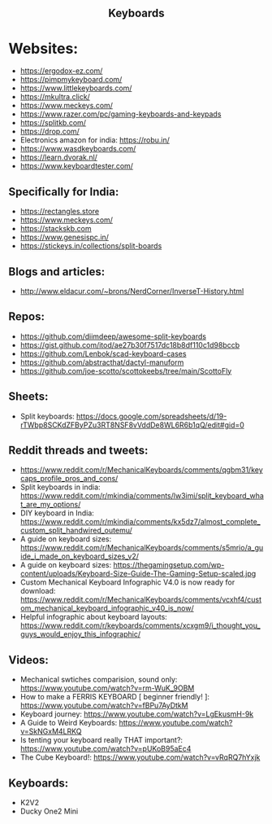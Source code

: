 <h2 align="center">Keyboards</h2>

# Websites:

- https://ergodox-ez.com/
- https://pimpmykeyboard.com/
- https://www.littlekeyboards.com/
- https://mkultra.click/
- https://www.meckeys.com/
- https://www.razer.com/pc/gaming-keyboards-and-keypads
- https://splitkb.com/
- https://drop.com/
- Electronics amazon for india: https://robu.in/
- https://www.wasdkeyboards.com/
- https://learn.dvorak.nl/
- https://www.keyboardtester.com/

## Specifically for India:

- https://rectangles.store
- https://www.meckeys.com/
- https://stackskb.com
- https://www.genesispc.in/
- https://stickeys.in/collections/split-boards

## Blogs and articles:

- http://www.eldacur.com/~brons/NerdCorner/InverseT-History.html

## Repos:

- https://github.com/diimdeep/awesome-split-keyboards
- https://gist.github.com/itod/ae27b30f7517dc18b8df110c1d98bccb
- https://github.com/Lenbok/scad-keyboard-cases
- https://github.com/abstracthat/dactyl-manuform
- https://github.com/joe-scotto/scottokeebs/tree/main/ScottoFly

## Sheets:

- Split keyboards: https://docs.google.com/spreadsheets/d/19-rTWbp8SCKdZFByPZu3RT8NSF8vVddDe8WL6R6b1qQ/edit#gid=0

## Reddit threads and tweets:

- https://www.reddit.com/r/MechanicalKeyboards/comments/qgbm31/keycaps_profile_pros_and_cons/
- Split keyboards in india: https://www.reddit.com/r/mkindia/comments/lw3imi/split_keyboard_what_are_my_options/
- DIY keyboard in India: https://www.reddit.com/r/mkindia/comments/kx5dz7/almost_complete_custom_split_handwired_outemu/
- A guide on keyboard sizes: https://www.reddit.com/r/MechanicalKeyboards/comments/s5mrio/a_guide_i_made_on_keyboard_sizes_v2/
- A guide on keyboard sizes: https://thegamingsetup.com/wp-content/uploads/Keyboard-Size-Guide-The-Gaming-Setup-scaled.jpg
- Custom Mechanical Keyboard Infographic V4.0 is now ready for download: https://www.reddit.com/r/MechanicalKeyboards/comments/vcxhf4/custom_mechanical_keyboard_infographic_v40_is_now/
- Helpful infographic about keyboard layouts: https://www.reddit.com/r/keyboards/comments/xcxgm9/i_thought_you_guys_would_enjoy_this_infographic/

## Videos:

- Mechanical swtiches comparision, sound only: https://www.youtube.com/watch?v=rm-WuK_9OBM
- How to make a FERRIS KEYBOARD [ beginner friendly! ]: https://www.youtube.com/watch?v=fBPu7AyDtkM
- Keyboard journey: https://www.youtube.com/watch?v=LgEkusmH-9k
- A Guide to Weird Keyboards: https://www.youtube.com/watch?v=SkNGxM4LRKQ
- Is tenting your keyboard really THAT important?: https://www.youtube.com/watch?v=pUKoB95aEc4
- The Cube Keyboard!: https://www.youtube.com/watch?v=vRqRQ7hYxjk

## Keyboards:

- K2V2
- Ducky One2 Mini
